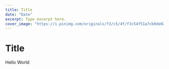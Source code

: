 ```yaml
---
title: Title
date: "Date"
excerpt: Type excerpt here.
cover_image: "https://i.pinimg.com/originals/f3/c5/4f/f3c54f51a7cb9de02523e226d6b010b6.png"
---
```


# Title

Hello World
